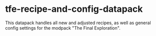 # tfe-recipe-and-config-datapack
This datapack handles all new and adjusted recipes, as well as general config settings for the modpack "The Final Exploration".
